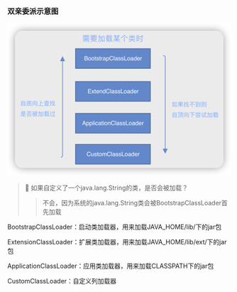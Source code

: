 ### 双亲委派示意图
![](img/76bec491.png)

> 🤔 如果自定义了一个java.lang.String的类，是否会被加载？
> > 不会，因为系统的java.lang.String类会被BootstrapClassLoader首先加载

BootstrapClassLoader：启动类加载器，用来加载JAVA_HOME/lib/下的jar包

ExtensionClassLoader：扩展类加载器，用来加载JAVA_HOME/lib/ext/下的jar包

ApplicationClassLoader：应用类加载器，用来加载CLASSPATH下的jar包

CustomClassLoader：自定义列加载器